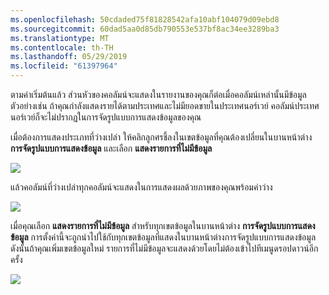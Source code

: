 ```yaml
---
ms.openlocfilehash: 50cdaded75f81828542afa10abf104079d09ebd8
ms.sourcegitcommit: 60dad5aa0d85db790553e537bf8ac34ee3289ba3
ms.translationtype: MT
ms.contentlocale: th-TH
ms.lasthandoff: 05/29/2019
ms.locfileid: "61397964"
---
```

ตามค่าเริ่มต้นแล้ว ส่วนหัวของคอลัมน์จะแสดงในรายงานของคุณก็ต่อเมื่อคอลัมน์เหล่านั้นมีข้อมูล ตัวอย่างเช่น ถ้าคุณกำลังแสดงรายได้ตามประเทศและไม่มียอดขายในประเทศนอร์เวย์ คอลัมน์ประเทศนอร์เวย์ก็จะไม่ปรากฏในการจัดรูปแบบการแสดงข้อมูลของคุณ

เมื่อต้องการแสดงประเภทที่ว่างเปล่า ให้คลิกลูกศรชี้ลงในเขตข้อมูลที่คุณต้องเปลี่ยนในบานหน้าต่าง **การจัดรูปแบบการแสดงข้อมูล** และเลือก **แสดงรายการที่ไม่มีข้อมูล**

![](media/3-11c-display-empty-categories/3-11c_1.png)

แล้วคอลัมน์ที่ว่างเปล่าทุกคอลัมน์จะแสดงในการแสดงผลด้วยภาพของคุณพร้อมค่าว่าง

![](media/3-11c-display-empty-categories/3-11c_2.png)

เมื่อคุณเลือก **แสดงรายการที่ไม่มีข้อมูล** สำหรับทุกเขตข้อมูลในบานหน้าต่าง **การจัดรูปแบบการแสดงข้อมูล** การตั้งค่านี้จะถูกนำไปใช้กับทุกเขตข้อมูลที่แสดงในบานหน้าต่างการจัดรูปแบบการแสดงข้อมูล ดังนั้นถ้าคุณเพิ่มเขตข้อมูลใหม่ รายการที่ไม่มีข้อมูลจะแสดงด้วยโดยไม่ต้องเข้าไปทีเมนูดรอปดาวน์อีกครั้ง

![](media/3-11c-display-empty-categories/3-11c_3.png)

